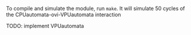 

To compile and simulate the module, run `make`. It will simulate 50 cycles of the CPUautomata-ovi-VPUautomata interaction

TODO: implement VPUautomata
